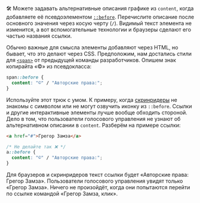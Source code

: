 🛠 Можете задавать альтернативные описания графике из `content`, когда добавляете её псевдоэлементом [`::before`](/css/before/). Перечислите описание после основного значения через косую черту (`/`). Видимый текст элемента не изменится, а вот вспомогательные технологии и браузеры сделают его частью названия ссылки.

Обычно важные для смысла элементы добавляют через HTML, но бывает, что это делают через CSS. Предположим, нам достались стили для [`<span>`](/html/span/) от предыдущей команды разработчиков. Опишем знак копирайта «©» из псевдокласса:

```css
span::before {
  content: "©" / "Авторские права:";
}
```

Используйте этот трюк с умом. К примеру, когда [скринридеры](/a11y/screenreaders/) не знакомы с символом или не могут озвучить иконку из `::before`. Ссылки и другие интерактивные элементы лучше вообще обходить стороной. Дело в том, что пользователи голосового управления не узнают об альтернативном описании в `content`. Разберём на примере ссылки:

```html
<a href="#">Грегор Замза</a>
```

```css
/* Не делайте так ❌ */
a::before {
  content: "©" / "Авторские права:";
}
```

Для браузеров и скринридеров текст ссылки будет «Авторские права: Грегор Замза». Пользователи голосового управления увидят только «Грегор Замза». Ничего не произойдёт, когда они попытаются перейти по ссылке командой «Грегор Замза, клик».
